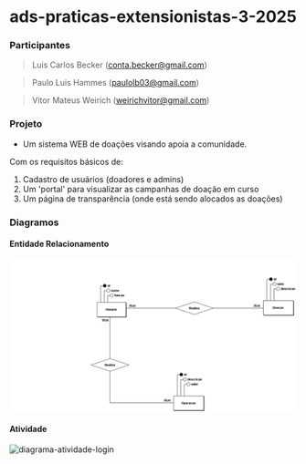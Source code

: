 # ads-praticas-extensionistas-3-2025

### Participantes

> Luis Carlos Becker (conta.becker@gmail.com)

> Paulo Luis Hammes (paulolb03@gmail.com)

> Vitor Mateus Weirich (weirichvitor@gmail.com)

### Projeto

- Um sistema WEB de doações visando apoia a comunidade.

Com os requisitos básicos de:

1. Cadastro de usuários (doadores e admins)
2. Um 'portal' para visualizar as campanhas de doação em curso
3. Um página de transparência (onde está sendo alocados as doações)

### Diagramos

#### Entidade Relacionamento

![diagrama-entidade-relacionamento](diagramas/entidade_relacionamento.png)

#### Atividade

![diagrama-atividade-login](diagramas/atividade_login.png)
